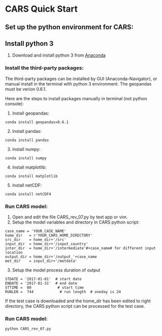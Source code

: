 # CARS Quick Start

## Set up the python environment for CARS:

## Install python 3

1. Download and install python 3 from [Anaconda](https://www.anaconda.com/products/individual)

### Install the third-party packages:
The third-party packages can be installed by GUI (Anaconda-Navigator), or manual install in the terminal with python 3 environment. The geopandas must be verion 0.6.1.

Here are the steps to install packages manually in terminal (not python console):

1. Install geopandas:
```
conda install geopandas=0.6.1
```
2. Install pandas:
```
conda install pandas
```
3. Install numpy:
```
conda install numpy
```
4. Install matplotlib:
```
conda install matplotlib
```
5. Install netCDF:
```
conda install netCDF4
```

### Run CARS model:

1. Open and edit the file CARS_rev_07.py by text app or vim.
2. Setup the model variables and directory in CARS python script:
```
case_name = 'YOUR_CASE_NAME'
home_dir   = r'YOUR_CARS_HOME_DIRECTORY'
src_dir    = home_dir+'/src'
input_dir  = home_dir+'/input_country'
inter_dir  = home_dir+'/intermediate'#+case_name# for different input location
output_dir = home_dir+'/output_'+case_name
met_dir    = input_dir+'/metdata'
```
3. Setup the model process duration of output
```
STDATE = '2017-01-01'  # start date
ENDATE = '2017-01-31'  # end date
STTIME =  00            # start time 
RUNLEN =  744            # run length  # oneday is 24
```

If the test case is downloaded and the home_dir has been edited to right directory, the CARS python script can be processed for the test case. 


### Run CARS model:
```
python CARS_rev_07.py
```